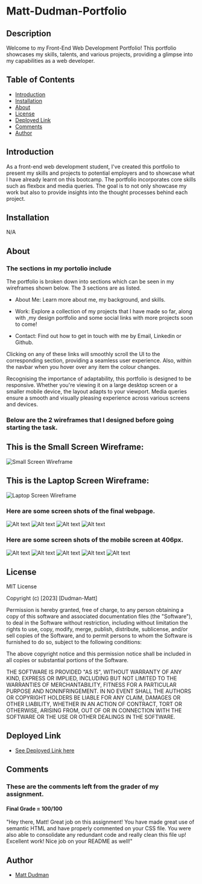 # Matt-Dudman-Portfolio

## Description

Welcome to my Front-End Web Development Portfolio! This portfolio showcases my skills, talents, and various projects, providing a glimpse into my capabilities as a web developer.

## Table of Contents

- [Introduction](#introduction)
- [Installation](#installation)
- [About](#about)
- [License](#license)
- [Deployed Link](#deployed-link)
- [Comments](#comments)
- [Author](#author)


## Introduction

As a front-end web development student, I've created this portfolio to present my skills and projects to potential employers and to showcase what I have already learnt on this bootcamp. The portfolio incorporates core skills such as flexbox and media queries. The goal is to not only showcase my work but also to provide insights into the thought processes behind each project.

## Installation 

N/A

## About

### The sections in my portolio include

The portfolio is broken down into sections which can be seen in my wireframes shown below. The 3 sections are as listed. 

* About Me: Learn more about me, my background, and skills. 

* Work: Explore a collection of my projects that I have made so far, along with ,my design portfolio and some social links with more projects soon to come!

* Contact: Find out how to get in touch with me by Email, Linkedin or Github. 

Clicking on any of these links will smoothly scroll the UI to the corresponding section, providing a seamless user experience. Also, within the navbar when you hover over any item the colour changes. 

Recognising the importance of adaptability, this portfolio is designed to be responsive. Whether you're viewing it on a large desktop screen or a smaller mobile device, the layout adapts to your viewport. Media queries ensure a smooth and visually pleasing experience across various screens and devices.

### Below are the 2 wireframes that I designed before going starting the task. 
## This is the Small Screen Wireframe:

![Small Screen Wireframe](<assets/images/Phone Wireframe.png>)

## This is the Laptop Screen Wireframe:

![Laptop Screen Wireframe](<assets/images/Web Wireframe.png>)

### Here are some screen shots of the final webpage. 
![Alt text](<assets/images/Screenshot 2023-11-28 at 21.26.37.png>) 
![Alt text](<assets/images/Screenshot 2023-11-28 at 21.26.49.png>) 
![Alt text](<assets/images/Screenshot 2023-11-28 at 21.27.07.png>) 
![Alt text](<assets/images/Screenshot 2023-11-28 at 21.27.15.png>)


### Here are some screen shots of the mobile screen at 406px. 
![Alt text](<assets/images/Screenshot 2023-11-28 at 21.30.20.png>) 
![Alt text](<assets/images/Screenshot 2023-11-28 at 21.30.41.png>) 
![Alt text](<assets/images/Screenshot 2023-11-28 at 21.30.50.png>) 
![Alt text](<assets/images/Screenshot 2023-11-28 at 21.30.58.png>) 
![Alt text](<assets/images/Screenshot 2023-11-28 at 21.31.06.png>)



## License

MIT License

Copyright (c) [2023] [Dudman-Matt]

Permission is hereby granted, free of charge, to any person obtaining a copy of this software and associated documentation files (the "Software"), to deal in the Software without restriction, including without limitation the rights to use, copy, modify, merge, publish, distribute, sublicense, and/or sell copies of the Software, and to permit persons to whom the Software is furnished to do so, subject to the following conditions:

The above copyright notice and this permission notice shall be included in all copies or substantial portions of the Software.

THE SOFTWARE IS PROVIDED "AS IS", WITHOUT WARRANTY OF ANY KIND, EXPRESS OR IMPLIED, INCLUDING BUT NOT LIMITED TO THE WARRANTIES OF MERCHANTABILITY, FITNESS FOR A PARTICULAR PURPOSE AND NONINFRINGEMENT. IN NO EVENT SHALL THE AUTHORS OR COPYRIGHT HOLDERS BE LIABLE FOR ANY CLAIM, DAMAGES OR OTHER LIABILITY, WHETHER IN AN ACTION OF CONTRACT, TORT OR OTHERWISE, ARISING FROM, OUT OF OR IN CONNECTION WITH THE SOFTWARE OR THE USE OR OTHER DEALINGS IN THE SOFTWARE.

## Deployed Link
 * [See Deployed Link here](https://atypicalbitter.github.io/Matt-Dudman-Portfolio/)

## Comments 

### These are the comments left from the grader of my assignment. 
#### Final Grade = 100/100
"Hey there, Matt! Great job on this assignment! You have made great use of semantic HTML and have properly commented on your CSS file. You were also able to consolidate any redundant code and really clean this file up! Excellent work! Nice job on your README as well!"

## Author
 * [Matt Dudman](https://github.com/atypicalbitter)
